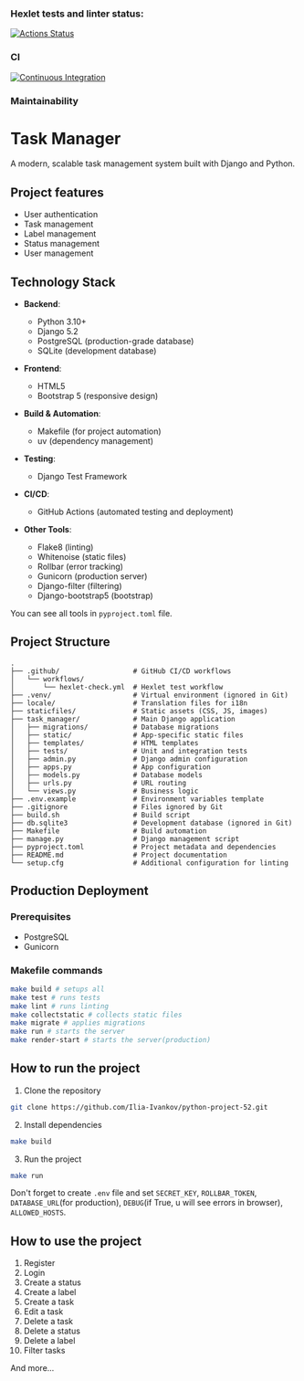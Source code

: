 ### Hexlet tests and linter status:
[![Actions Status](https://github.com/Ilia-Ivankov/python-project-52/actions/workflows/hexlet-check.yml/badge.svg)](https://github.com/Ilia-Ivankov/python-project-52/actions)
### CI
[![Continuous Integration](https://github.com/Ilia-Ivankov/python-project-52/actions/workflows/ci.yml/badge.svg)](https://github.com/Ilia-Ivankov/python-project-52/actions/workflows/ci.yml)
### Maintainability

# Task Manager

A modern, scalable task management system built with Django and Python.

## Project features

- User authentication
- Task management
- Label management
- Status management
- User management

## Technology Stack

- **Backend**:
  - Python 3.10+
  - Django 5.2
  - PostgreSQL (production-grade database)
  - SQLite (development database)

- **Frontend**:
  - HTML5
  - Bootstrap 5 (responsive design)

- **Build & Automation**:
  - Makefile (for project automation)
  - uv (dependency management)

- **Testing**:
  - Django Test Framework

- **CI/CD**:
  - GitHub Actions (automated testing and deployment)

- **Other Tools**:
  - Flake8 (linting)
  - Whitenoise (static files)
  - Rollbar (error tracking)
  - Gunicorn (production server)
  - Django-filter (filtering)
  - Django-bootstrap5 (bootstrap)

You can see all tools in `pyproject.toml` file.

## Project Structure

```
.
├── .github/                  # GitHub CI/CD workflows
│   └── workflows/
│       └── hexlet-check.yml  # Hexlet test workflow
├── .venv/                    # Virtual environment (ignored in Git)
├── locale/                   # Translation files for i18n
├── staticfiles/              # Static assets (CSS, JS, images)
├── task_manager/             # Main Django application
│   ├── migrations/           # Database migrations
│   ├── static/               # App-specific static files
│   ├── templates/            # HTML templates
│   ├── tests/                # Unit and integration tests
│   ├── admin.py              # Django admin configuration
│   ├── apps.py               # App configuration
│   ├── models.py             # Database models
│   ├── urls.py               # URL routing
│   └── views.py              # Business logic
├── .env.example              # Environment variables template
├── .gitignore                # Files ignored by Git
├── build.sh                  # Build script
├── db.sqlite3                # Development database (ignored in Git)
├── Makefile                  # Build automation
├── manage.py                 # Django management script
├── pyproject.toml            # Project metadata and dependencies
├── README.md                 # Project documentation
└── setup.cfg                 # Additional configuration for linting
```

## Production Deployment

### Prerequisites
- PostgreSQL
- Gunicorn

### Makefile commands

```bash
make build # setups all
make test # runs tests
make lint # runs linting
make collectstatic # collects static files
make migrate # applies migrations
make run # starts the server
make render-start # starts the server(production)

```

## How to run the project

1. Clone the repository

```bash
git clone https://github.com/Ilia-Ivankov/python-project-52.git
```

2. Install dependencies

```bash
make build
```

3. Run the project

```bash
make run
```

Don't forget to create `.env` file and set `SECRET_KEY`, `ROLLBAR_TOKEN`, `DATABASE_URL`(for production), `DEBUG`(if True, u will see errors in browser), `ALLOWED_HOSTS`.

## How to use the project

1. Register
2. Login
3. Create a status
4. Create a label
5. Create a task
6. Edit a task
7. Delete a task
8. Delete a status
9. Delete a label
10. Filter tasks

And more...


